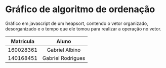 # Gráfico de algoritmo de ordenação
Gráfico em javascript de um heapsort, contendo o vetor organizado, desorganizado e o tempo que ele tomou para realizar a operação no vetor.

|Matricula|Aluno|
|:---:|:---:|
|160028361|Gabriel Albino|
|140168451|Gabriel Rodrigues|

